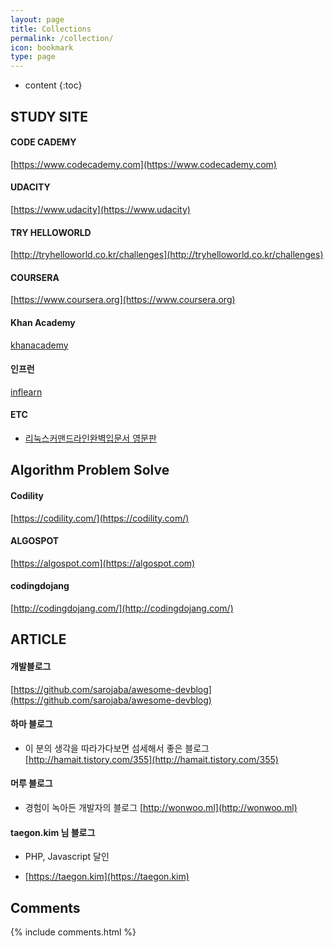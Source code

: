 ```yaml
---
layout: page
title: Collections
permalink: /collection/
icon: bookmark
type: page
---
```


* content
{:toc}

## STUDY SITE

#### CODE CADEMY 
[https://www.codecademy.com](https://www.codecademy.com)

#### UDACITY
[https://www.udacity](https://www.udacity)

#### TRY HELLOWORLD
[http://tryhelloworld.co.kr/challenges](http://tryhelloworld.co.kr/challenges)

#### COURSERA
[https://www.coursera.org](https://www.coursera.org)

#### Khan Academy
[khanacademy](https://www.khanacademy.org/welcome)

#### 인프런
[inflearn](https://www.inflearn.com)

#### ETC
 - [리눅스커맨드라인완벽입문서 영문판](http://linuxcommand.org/tlcl.php)

## Algorithm Problem Solve

#### Codility
[https://codility.com/](https://codility.com/)

#### ALGOSPOT
[https://algospot.com](https://algospot.com)

#### codingdojang
[http://codingdojang.com/](http://codingdojang.com/)

## ARTICLE

#### 개발블로그
[https://github.com/sarojaba/awesome-devblog](https://github.com/sarojaba/awesome-devblog)

#### 하마 블로그
 - 이 분의 생각을 따라가다보면 섬세해서 좋은 블로그
[http://hamait.tistory.com/355](http://hamait.tistory.com/355)

#### 머루 블로그
 - 경험이 녹아든 개발자의 블로그
[http://wonwoo.ml](http://wonwoo.ml)

#### taegon.kim 님 블로그
 - PHP, Javascript 달인
* [https://taegon.kim](https://taegon.kim)

## Comments

{% include comments.html %}

